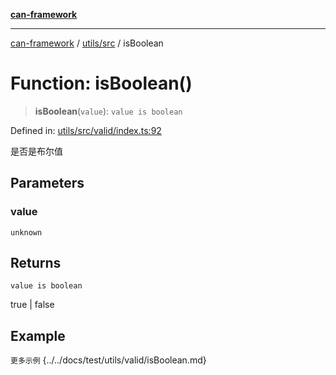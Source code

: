 [**can-framework**](../../../README.md)

***

[can-framework](../../../modules.md) / [utils/src](../README.md) / isBoolean

# Function: isBoolean()

> **isBoolean**(`value`): `value is boolean`

Defined in: [utils/src/valid/index.ts:92](https://github.com/acanowl/acanowl-framework/blob/7ba94079de1593f6a108902ca9202f39af1164e0/packages/utils/src/valid/index.ts#L92)

是否是布尔值

## Parameters

### value

`unknown`

## Returns

`value is boolean`

true | false

## Example

```更多示例```
{../../docs/test/utils/valid/isBoolean.md}
